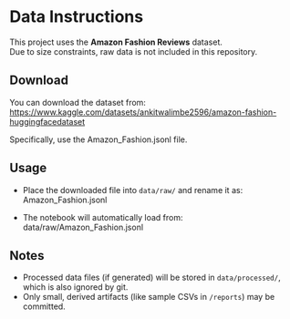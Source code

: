 # Data Instructions

This project uses the **Amazon Fashion Reviews** dataset.  
Due to size constraints, raw data is not included in this repository.  

## Download
You can download the dataset from:  
https://www.kaggle.com/datasets/ankitwalimbe2596/amazon-fashion-huggingfacedataset

Specifically, use the Amazon_Fashion.jsonl file.  

## Usage
- Place the downloaded file into `data/raw/` and rename it as: 
Amazon_Fashion.jsonl

- The notebook will automatically load from:
data/raw/Amazon_Fashion.jsonl


## Notes
- Processed data files (if generated) will be stored in `data/processed/`, which is also ignored by git.
- Only small, derived artifacts (like sample CSVs in `/reports`) may be committed.

